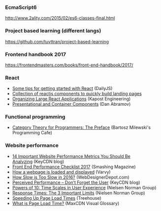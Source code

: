 ### EcmaScript6
http://www.2ality.com/2015/02/es6-classes-final.html

### Project based learning (different langs)
https://github.com/tuvttran/project-based-learning

### Frontend handbook 2017
https://frontendmasters.com/books/front-end-handbook/2017/

### React
- [Some tips for getting started with React](https://medium.com/dailyjs/some-tips-for-getting-started-with-react-55bfc1f9f682) (DailyJS)
- [Collection of reactjs components to quickly build landing pages](https://github.com/dennybritz/neal-react)
- [Organizing Large React Applications](http://engineering.kapost.com/2016/01/organizing-large-react-applications/) (Kapost Engineering)
- [Presentational and Container Components](https://medium.com/@dan_abramov/smart-and-dumb-components-7ca2f9a7c7d0) (Dan Abramov)

### Functional programming
- [Category Theory for Programmers: The Preface](https://bartoszmilewski.com/2014/10/28/category-theory-for-programmers-the-preface/) (Bartosz Milewski's Programming Cafe)

### Website performance
- [14 Important Website Performance Metrics You Should Be Analyzing](https://www.keycdn.com/blog/website-performance-metrics/) (KeyCDN blog) 
- [Front End Performance Checklist 2017](https://www.smashingmagazine.com/2016/12/front-end-performance-checklist-2017-pdf-pages/) (Smashing Magazine)
- [How a webpage is loaded and displayed](https://varvy.com/pagespeed/display.html) (Varvy) 
- [How Slow is Too Slow in 2016?](https://www.webdesignerdepot.com/2016/02/how-slow-is-too-slow-in-2016/) (WebDesignerDepot.com)
- [Perceived Performance – Don’t Forget the User](https://www.keycdn.com/blog/perceived-performance/) (KeyCDN blog) 
- [Powers of 10: Time Scales in User Experience](https://www.nngroup.com/articles/powers-of-10-time-scales-in-ux/) (Nielsen Norman Group)
- [Response Times: The 3 Important Limits](https://www.nngroup.com/articles/response-times-3-important-limits/) (Nielsen Norman Group)
- [Speeding Up Page Load Times](http://blog.teamtreehouse.com/speeding-up-page-load-times) (Treehouse) 
- [What is Page Load Time?](https://www.maxcdn.com/one/visual-glossary/page-load-time/) (MaxCDN Visual Glossary)
